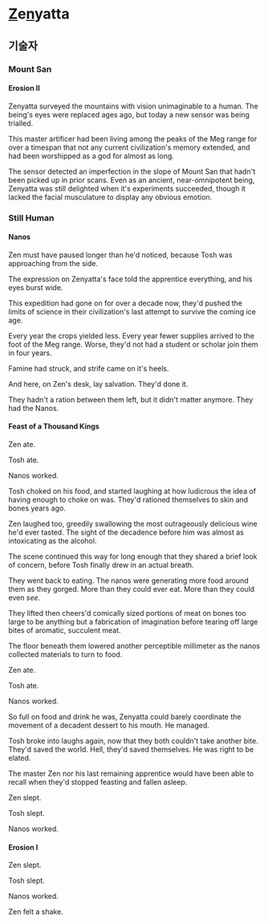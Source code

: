 # [Z](/major/_6)e[n](/major/_2)yatta

## 기술자

### Mount San

#### Erosion II

Zenyatta surveyed the mountains with vision unimaginable to a human. The being's eyes were replaced ages ago, but today a new sensor was being trialled. 

This master artificer had been living among the peaks of the Meg range for over a timespan that not any current civilization's memory extended, and had been worshipped as a god for almost as long. 

The sensor detected an imperfection in the slope of Mount San that hadn't been picked up in prior scans. Even as an ancient, near-omnipotent being, Zenyatta was still delighted when it's experiments succeeded, though it lacked the facial musculature to display any obvious emotion. 

### Still Human

#### Nanos 

Zen must have paused longer than he'd noticed, because Tosh was approaching from the side. 

The expression on Zenyatta's face told the apprentice everything, and his eyes burst wide. 

This expedition had gone on for over a decade now, they'd pushed the limits of science in their civilization's last attempt to survive the coming ice age. 

Every year the crops yielded less. Every year fewer supplies arrived to the foot of the Meg range. Worse, they'd not had a student or scholar join them in four years.

Famine had struck, and strife came on it's heels. 

And here, on Zen's desk, lay salvation. They'd done it. 

They hadn't a ration between them left, but it didn't matter anymore. They had the Nanos.

#### Feast of a Thousand Kings

Zen ate. 

Tosh ate.

Nanos worked. 

Tosh choked on his food, and started laughing at how ludicrous the idea of having enough to choke on was. They'd rationed themselves to skin and bones years ago. 

Zen laughed too, greedily swallowing the most outrageously delicious wine he'd ever tasted. The sight of the decadence before him was almost as intoxicating as the alcohol. 

The scene continued this way for long enough that they shared a brief look of concern, before Tosh finally drew in an actual breath. 

They went back to eating. The nanos were generating more food around them as they gorged. More than they could ever eat. More than they could even *see.*

They lifted then cheers'd comically sized portions of meat on bones too large to be anything but a fabrication of imagination before tearing off large bites of aromatic, succulent meat. 

The floor beneath them lowered another perceptible millimeter as the nanos collected materials to turn to food. 

Zen ate. 

Tosh ate.

Nanos worked. 

So full on food and drink he was, Zenyatta could barely coordinate the movement of a decadent dessert to his mouth. He managed. 

Tosh broke into laughs again, now that they both couldn't take another bite. They'd saved the world. Hell, they'd saved themselves. He was right to be elated. 

The master Zen nor his last remaining apprentice would have been able to recall when they'd stopped feasting and fallen asleep.

Zen slept. 

Tosh slept. 

Nanos worked. 

#### Erosion I

Zen slept. 

Tosh slept. 

Nanos worked. 

Zen felt a shake. 